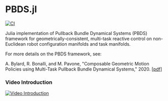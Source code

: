 # PBDS.jl

[![CI](https://github.com/StanfordASL/PBDS.jl/workflows/CI/badge.svg?branch=main)](https://github.com/StanfordASL/PBDS.jl/actions?query=workflow%3ACI)

Julia implementation of Pullback Bundle Dynamical Systems (PBDS) framework for geometrically-consistent, multi-task reactive control on non-Euclidean robot configuration manifolds and task manifolds.

For more details on the PBDS framework, see:

A. Bylard, R. Bonalli, and M. Pavone, "Composable Geometric Motion Policies using Multi-Task Pullback Bundle Dynamical Systems," 2020. [[pdf]](https://arxiv.org/abs/2101.01297)

### Video Introduction
[![Video Introduction](https://user-images.githubusercontent.com/19652890/101411579-11370380-3896-11eb-887a-0ecec2bd9c65.png)](https://youtu.be/-NzsbF5hQ44)
